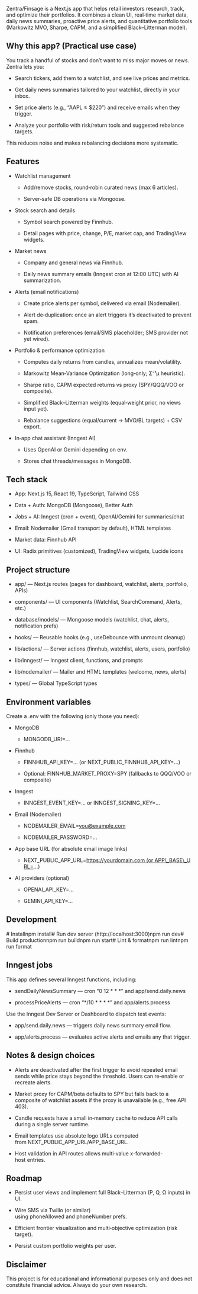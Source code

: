 Zentra/Finsage is a Next.js app that helps retail investors research, track, and optimize their portfolios. It combines a clean UI, real‑time market data, daily news summaries, proactive price alerts, and quantitative portfolio tools (Markowitz MVO, Sharpe, CAPM, and a simplified Black–Litterman model).

Why this app? (Practical use case)
----------------------------------

You track a handful of stocks and don’t want to miss major moves or news. Zentra lets you:

*   Search tickers, add them to a watchlist, and see live prices and metrics.
    
*   Get daily news summaries tailored to your watchlist, directly in your inbox.
    
*   Set price alerts (e.g., “AAPL ≥ $220”) and receive emails when they trigger.
    
*   Analyze your portfolio with risk/return tools and suggested rebalance targets.
    

This reduces noise and makes rebalancing decisions more systematic.

Features
--------

*   Watchlist management
    
    *   Add/remove stocks, round‑robin curated news (max 6 articles).
        
    *   Server‑safe DB operations via Mongoose.
        
*   Stock search and details
    
    *   Symbol search powered by Finnhub.
        
    *   Detail pages with price, change, P/E, market cap, and TradingView widgets.
        
*   Market news
    
    *   Company and general news via Finnhub.
        
    *   Daily news summary emails (Inngest cron at 12:00 UTC) with AI summarization.
        
*   Alerts (email notifications)
    
    *   Create price alerts per symbol, delivered via email (Nodemailer).
        
    *   Alert de‑duplication: once an alert triggers it’s deactivated to prevent spam.
        
    *   Notification preferences (email/SMS placeholder; SMS provider not yet wired).
        
*   Portfolio & performance optimization
    
    *   Computes daily returns from candles, annualizes mean/volatility.
        
    *   Markowitz Mean‑Variance Optimization (long‑only; Σ⁻¹μ heuristic).
        
    *   Sharpe ratio, CAPM expected returns vs proxy (SPY/QQQ/VOO or composite).
        
    *   Simplified Black–Litterman weights (equal‑weight prior, no views input yet).
        
    *   Rebalance suggestions (equal/current → MVO/BL targets) + CSV export.
        
*   In‑app chat assistant (Inngest AI)
    
    *   Uses OpenAI or Gemini depending on env.
        
    *   Stores chat threads/messages in MongoDB.
        

Tech stack
----------

*   App: Next.js 15, React 19, TypeScript, Tailwind CSS
    
*   Data + Auth: MongoDB (Mongoose), Better Auth
    
*   Jobs + AI: Inngest (cron + event), OpenAI/Gemini for summaries/chat
    
*   Email: Nodemailer (Gmail transport by default), HTML templates
    
*   Market data: Finnhub API
    
*   UI: Radix primitives (customized), TradingView widgets, Lucide icons
    

Project structure
-----------------

*   app/ — Next.js routes (pages for dashboard, watchlist, alerts, portfolio, APIs)
    
*   components/ — UI components (Watchlist, SearchCommand, Alerts, etc.)
    
*   database/models/ — Mongoose models (watchlist, chat, alerts, notification prefs)
    
*   hooks/ — Reusable hooks (e.g., useDebounce with unmount cleanup)
    
*   lib/actions/ — Server actions (finnhub, watchlist, alerts, users, portfolio)
    
*   lib/inngest/ — Inngest client, functions, and prompts
    
*   lib/nodemailer/ — Mailer and HTML templates (welcome, news, alerts)
    
*   types/ — Global TypeScript types
    

Environment variables
---------------------

Create a .env with the following (only those you need):

*   MongoDB
    
    *   MONGODB\_URI=...
        
*   Finnhub
    
    *   FINNHUB\_API\_KEY=... (or NEXT\_PUBLIC\_FINNHUB\_API\_KEY=...)
        
    *   Optional: FINNHUB\_MARKET\_PROXY=SPY (fallbacks to QQQ/VOO or composite)
        
*   Inngest
    
    *   INNGEST\_EVENT\_KEY=... or INNGEST\_SIGNING\_KEY=...
        
*   Email (Nodemailer)
    
    *   NODEMAILER\_EMAIL=you@example.com
        
    *   NODEMAILER\_PASSWORD=...
        
*   App base URL (for absolute email image links)
    
    *   NEXT\_PUBLIC\_APP\_URL=https://yourdomain.com (or APP\_BASE\_URL=...)
        
*   AI providers (optional)
    
    *   OPENAI\_API\_KEY=...
        
    *   GEMINI\_API\_KEY=...
        

Development
-----------

\# Installnpm install# Run dev server (http://localhost:3000)npm run dev# Build productionnpm run buildnpm run start# Lint & formatnpm run lintnpm run format

Inngest jobs
------------

This app defines several Inngest functions, including:

*   sendDailyNewsSummary — cron “0 12 \* \* \*” and app/send.daily.news
    
*   processPriceAlerts — cron “\*/10 \* \* \* \*” and app/alerts.process
    

Use the Inngest Dev Server or Dashboard to dispatch test events:

*   app/send.daily.news — triggers daily news summary email flow.
    
*   app/alerts.process — evaluates active alerts and emails any that trigger.
    

Notes & design choices
----------------------

*   Alerts are deactivated after the first trigger to avoid repeated email sends while price stays beyond the threshold. Users can re‑enable or recreate alerts.
    
*   Market proxy for CAPM/beta defaults to SPY but falls back to a composite of watchlist assets if the proxy is unavailable (e.g., free API 403).
    
*   Candle requests have a small in‑memory cache to reduce API calls during a single server runtime.
    
*   Email templates use absolute logo URLs computed from NEXT\_PUBLIC\_APP\_URL/APP\_BASE\_URL.
    
*   Host validation in API routes allows multi‑value x-forwarded-host entries.
    

Roadmap
-------

*   Persist user views and implement full Black–Litterman (P, Q, Ω inputs) in UI.
    
*   Wire SMS via Twilio (or similar) using phoneAllowed and phoneNumber prefs.
    
*   Efficient frontier visualization and multi‑objective optimization (risk target).
    
*   Persist custom portfolio weights per user.
    

Disclaimer
----------

This project is for educational and informational purposes only and does not constitute financial advice. Always do your own research.
